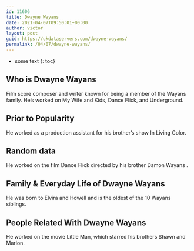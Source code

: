 ```yaml
---
id: 11606
title: Dwayne Wayans
date: 2021-04-07T09:50:01+00:00
author: victor
layout: post
guid: https://ukdataservers.com/dwayne-wayans/
permalink: /04/07/dwayne-wayans/
---
```


* some text
{: toc}


## Who is Dwayne Wayans



Film score composer and writer known for being a member of the Wayans family. He&#8217;s worked on My Wife and Kids, Dance Flick, and Underground.

                
                
                
## Prior to Popularity



He worked as a production assistant for his brother&#8217;s show In Living Color.

                
                
                
## Random data



He worked on the film Dance Flick directed by his brother Damon Wayans .

                
                
                
## Family & Everyday Life of Dwayne Wayans



He was born to Elvira and Howell and is the oldest of the 10 Wayans siblings.

                
                
                
## People Related With Dwayne Wayans



He worked on the movie Little Man, which starred his brothers Shawn and Marlon.

                
              
            
          
          
          